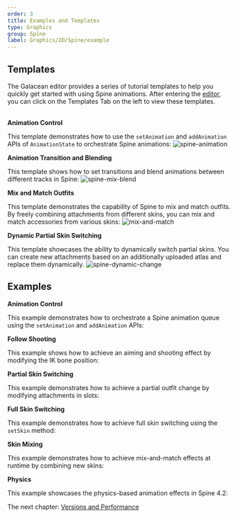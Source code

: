```yaml
---
order: 3
title: Examples and Templates
type: Graphics
group: Spine
label: Graphics/2D/Spine/example
---
```


## Templates

The Galacean editor provides a series of tutorial templates to help you quickly get started with using Spine animations.
After entering the [editor](https://galacean.antgroup.com/editor/projects), you can click on the Templates Tab on the left to view these templates.
</br></br>

**Animation Control**

This template demonstrates how to use the `setAnimation` and `addAnimation` APIs of `AnimationState` to orchestrate Spine animations:
<img src="https://mdn.alipayobjects.com/huamei_kz4wfo/afts/img/A*6B93QKMSmIcAAAAAAAAAAAAADsp6AQ/original" alt="spine-animation" />

**Animation Transition and Blending**

This template shows how to set transitions and blend animations between different tracks in Spine:
<img src="https://mdn.alipayobjects.com/huamei_kz4wfo/afts/img/A*KLq_S5fkeWQAAAAAAAAAAAAADsp6AQ/original" alt="spine-mix-blend" />

**Mix and Match Outfits**

This template demonstrates the capability of Spine to mix and match outfits. By freely combining attachments from different skins, you can mix and match accessories from various skins:
<img src="https://mdn.alipayobjects.com/huamei_kz4wfo/afts/img/A*AEsoSLT7cqUAAAAAAAAAAAAADsp6AQ/original" alt="mix-and-match" />

**Dynamic Partial Skin Switching**

This template showcases the ability to dynamically switch partial skins. You can create new attachments based on an additionally uploaded atlas and replace them dynamically.
<img src="https://mdn.alipayobjects.com/huamei_kz4wfo/afts/img/A*Rbd-QKbX2VEAAAAAAAAAAAAADsp6AQ/original" alt="spine-dynamic-change" />

## Examples

**Animation Control**

This example demonstrates how to orchestrate a Spine animation queue using the `setAnimation` and `addAnimation` APIs:
<playground src="spine-animation.ts"></playground>

**Follow Shooting**

This example shows how to achieve an aiming and shooting effect by modifying the IK bone position:
<playground src="spine-follow-shoot.ts"></playground>

**Partial Skin Switching**

This example demonstrates how to achieve a partial outfit change by modifying attachments in slots:
<playground src="spine-change-attachment.ts"></playground>

**Full Skin Switching**

This example demonstrates how to achieve full skin switching using the `setSkin` method:
<playground src="spine-full-skin-change.ts"></playground>

**Skin Mixing**

This example demonstrates how to achieve mix-and-match effects at runtime by combining new skins:
<playground src="spine-mix-and-match.ts"></playground>

**Physics**

This example showcases the physics-based animation effects in Spine 4.2:
<playground src="spine-physics.ts"></playground>

The next chapter: [Versions and Performance](/docs/graphics/2D/spine/other)
